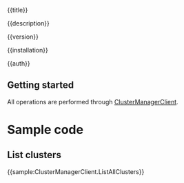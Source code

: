 {{title}}

{{description}}

{{version}}

{{installation}}

{{auth}}

## Getting started

All operations are performed through
[ClusterManagerClient](obj/api/Google.Cloud.Container.V1.ClusterManagerClient.yml).

# Sample code

## List clusters

{{sample:ClusterManagerClient.ListAllClusters}}
